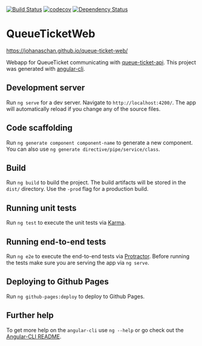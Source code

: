 [![Build Status](https://travis-ci.org/johanaschan/queue-ticket-web.svg?branch=master)](https://travis-ci.org/johanaschan/queue-ticket-web)
[![codecov](https://codecov.io/gh/johanaschan/queue-ticket-web/branch/master/graph/badge.svg)](https://codecov.io/gh/johanaschan/queue-ticket-web)
[![Dependency Status](https://www.versioneye.com/user/projects/57dbe00dbf3e4c0034e21bc1/badge.svg?style=flat-square)](https://www.versioneye.com/user/projects/57dbe00dbf3e4c0034e21bc1)

# QueueTicketWeb

https://johanaschan.github.io/queue-ticket-web/

Webapp for QueueTicket communicating with [queue-ticket-api](https://github.com/johanaschan/queue-ticket-api).
This project was generated with [angular-cli](https://github.com/angular/angular-cli).

## Development server
Run `ng serve` for a dev server. Navigate to `http://localhost:4200/`. The app will automatically reload if you change any of the source files.

## Code scaffolding

Run `ng generate component component-name` to generate a new component. You can also use `ng generate directive/pipe/service/class`.

## Build

Run `ng build` to build the project. The build artifacts will be stored in the `dist/` directory. Use the `-prod` flag for a production build.

## Running unit tests

Run `ng test` to execute the unit tests via [Karma](https://karma-runner.github.io).

## Running end-to-end tests

Run `ng e2e` to execute the end-to-end tests via [Protractor](http://www.protractortest.org/). 
Before running the tests make sure you are serving the app via `ng serve`.

## Deploying to Github Pages

Run `ng github-pages:deploy` to deploy to Github Pages.

## Further help

To get more help on the `angular-cli` use `ng --help` or go check out the [Angular-CLI README](https://github.com/angular/angular-cli/blob/master/README.md).

